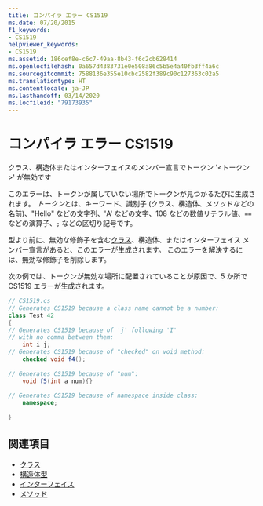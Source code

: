 ```yaml
---
title: コンパイラ エラー CS1519
ms.date: 07/20/2015
f1_keywords:
- CS1519
helpviewer_keywords:
- CS1519
ms.assetid: 186cef8e-c6c7-49aa-8b43-f6c2cb628414
ms.openlocfilehash: 0a657d4383731e0e508a86c5b5e4a40fb3ff4a6c
ms.sourcegitcommit: 7588136e355e10cbc2582f389c90c127363c02a5
ms.translationtype: HT
ms.contentlocale: ja-JP
ms.lasthandoff: 03/14/2020
ms.locfileid: "79173935"
---
```

# <a name="compiler-error-cs1519"></a>コンパイラ エラー CS1519
クラス、構造体またはインターフェイスのメンバー宣言でトークン '<トークン>' が無効です  
  
 このエラーは、トークンが属していない場所でトークンが見つかるたびに生成されます。 *トークン*とは、キーワード、識別子 (クラス、構造体、メソッドなどの名前)、"Hello" などの文字列、'A' などの文字、108 などの数値リテラル値、`==` などの演算子、`;` などの区切り記号です。  
  
 型より前に、無効な修飾子を含む[クラス](../keywords/class.md)、構造体、またはインターフェイス メンバー宣言があると、このエラーが生成されます。 このエラーを解決するには、無効な修飾子を削除します。  
  
 次の例では、トークンが無効な場所に配置されていることが原因で、5 か所で CS1519 エラーが生成されます。  
  
```csharp  
// CS1519.cs  
// Generates CS1519 because a class name cannot be a number:  
class Test 42
{  
// Generates CS1519 because of 'j' following 'I'  
// with no comma between them:  
    int i j;
// Generates CS1519 because of "checked" on void method:  
    checked void f4();
  
// Generates CS1519 because of "num":  
    void f5(int a num){}
  
// Generates CS1519 because of namespace inside class:  
    namespace;
  
}  
```  
  
## <a name="see-also"></a>関連項目

- [クラス](../../programming-guide/classes-and-structs/classes.md)
- [構造体型](../builtin-types/struct.md)
- [インターフェイス](../../programming-guide/interfaces/index.md)
- [メソッド](../../programming-guide/classes-and-structs/methods.md)
